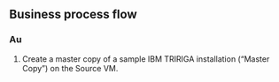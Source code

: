 ## Business process flow

### Au

 1. Create a master copy of a sample IBM TRIRIGA installation
(“Master Copy”) on the Source VM.


<!--stackedit_data:
eyJoaXN0b3J5IjpbMTI5NTAxOTY3MSwxMjkzMTk4NDUyXX0=
-->